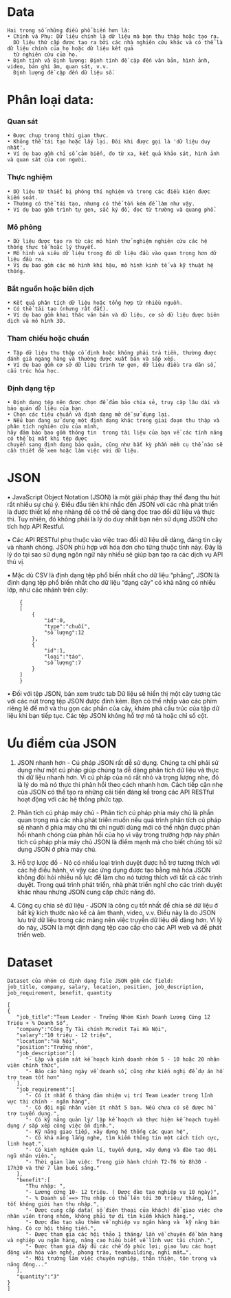 # Data 
    Hai trong số những điều phổ biến hơn là:
    • Chính và Phụ: Dữ liệu chính là dữ liệu mà bạn thu thập hoặc tạo ra. 
      Dữ liệu thứ cấp được tạo ra bởi các nhà nghiên cứu khác và có thể là dữ liệu chính của họ hoặc dữ liệu kết quả 
      từ nghiên cứu của họ.
    • Định tính và Định lượng: Định tính đề cập đến văn bản, hình ảnh, video, bản ghi âm, quan sát, v.v. 
      Định lượng đề cập đến dữ liệu số.

# Phân loại data:
### Quan sát
    • Được chụp trong thời gian thực.
    • Không thể tái tạo hoặc lấy lại. Đôi khi được gọi là 'dữ liệu duy nhất'.
    • Ví dụ bao gồm chỉ số cảm biến, đo từ xa, kết quả khảo sát, hình ảnh và quan sát của con người.
### Thực nghiệm
    • Dữ liệu từ thiết bị phòng thí nghiệm và trong các điều kiện được kiểm soát.
    • Thường có thể tái tạo, nhưng có thể tốn kém để làm như vậy.
    • Ví dụ bao gồm trình tự gen, sắc ký đồ, đọc từ trường và quang phổ.
### Mô phỏng
    • Dữ liệu được tạo ra từ các mô hình thử nghiệm nghiên cứu các hệ thống thực tế hoặc lý thuyết.
    • Mô hình và siêu dữ liệu trong đó dữ liệu đầu vào quan trọng hơn dữ liệu đầu ra.
    • Ví dụ bao gồm các mô hình khí hậu, mô hình kinh tế và kỹ thuật hệ thống.
### Bắt nguồn hoặc biên dịch
    • Kết quả phân tích dữ liệu hoặc tổng hợp từ nhiều nguồn.
    • Có thể tái tạo (nhưng rất đắt).
    • Ví dụ bao gồm khai thác văn bản và dữ liệu, cơ sở dữ liệu được biên dịch và mô hình 3D.
### Tham chiếu hoặc chuẩn
    • Tập dữ liệu thu thập cố định hoặc không phải trả tiền, thường được đánh giá ngang hàng và thường được xuất bản và sắp xếp.
    • Ví dụ bao gồm cơ sở dữ liệu trình tự gen, dữ liệu điều tra dân số, cấu trúc hóa học.

### Định dạng tệp
    • Định dạng tệp nên được chọn để đảm bảo chia sẻ, truy cập lâu dài và bảo quản dữ liệu của bạn. 
    • Chọn các tiêu chuẩn và định dạng mở dễ sử dụng lại. 
    • Nếu bạn đang sử dụng một định dạng khác trong giai đoạn thu thập và phân tích nghiên cứu của mình, 
    hãy đảm bảo bao gồm thông tin  trong tài liệu của bạn về các tính năng có thể bị mất khi tệp được 
    chuyển sang định dạng bảo quản, cũng như bất kỳ phần mềm cụ thể nào sẽ cần thiết để xem hoặc làm việc với dữ liệu.

# JSON
• JavaScript Object Notation (JSON) là một giải pháp thay thế đang thu hút rất nhiều sự chú ý. 
Điều đầu tiên khi nhắc đến JSON với các nhà phát triển là được thiết kế nhẹ nhàng để có thể dễ dàng đọc trao đổi dữ liệu và thực thi. Tuy nhiên, đó không phải là lý do duy nhất bạn nên sử dụng JSON cho tích hợp API Restful.

• Các API RESTful phụ thuộc vào việc trao đổi dữ liệu dễ dàng, đáng tin cậy và nhanh chóng. 
    JSON phù hợp với hóa đơn cho từng thuộc tính này. Đây là lý do tại sao sử dụng ngôn ngữ này nhiều sẽ giúp bạn tạo ra các dịch vụ API thú vị.

• Mặc dù CSV là định dạng tệp phổ biến nhất cho dữ liệu “phẳng”, JSON là định dạng tệp phổ biến nhất cho dữ liệu “dạng cây” có khả năng có nhiều lớp, như các nhánh trên cây:

        {
        [
            {
                "id":0,
                "type":"chuối",
                "số lượng":12
            },
            {
                "id":1,
                "loại":"táo",
                "số lượng":7
            }
        ]
        }

• Đối với tệp JSON, bản xem trước tab Dữ liệu sẽ hiển thị một cây tương tác với các nút trong tệp JSON được đính kèm. 
Bạn có thể nhấp vào các phím riêng lẻ để mở và thu gọn các phần của cây, khám phá cấu trúc của tập dữ liệu khi bạn tiếp tục. 
Các tệp JSON không hỗ trợ mô tả hoặc chỉ số cột.

# Ưu điểm của JSON

1. JSON nhanh hơn - Cú pháp JSON rất dễ sử dụng. Chúng ta chỉ phải sử dụng như một cú pháp giúp chúng ta dễ dàng phân tích dữ liệu và thực thi dữ liệu nhanh hơn. Vì cú pháp của nó rất nhỏ và trọng lượng nhẹ, đó là lý do mà nó thực thi phản hồi theo cách nhanh hơn. Cách tiếp cận nhẹ của JSON có thể tạo ra những cải tiến đáng kể trong các API RESTful hoạt động với các hệ thống phức tạp.

2. Phân tích cú pháp máy chủ - Phân tích cú pháp phía máy chủ là phần quan trọng mà các nhà phát triển muốn nếu quá trình phân tích cú pháp sẽ nhanh ở phía máy chủ thì chỉ người dùng mới có thể nhận được phản hồi nhanh chóng của phản hồi của họ vì vậy trong trường hợp này phân tích cú pháp phía máy chủ JSON là điểm mạnh mà cho biết chúng tôi sử dụng JSON ở phía máy chủ.

3. Hỗ trợ lược đồ - Nó có nhiều loại trình duyệt được hỗ trợ tương thích với các hệ điều hành, vì vậy các ứng dụng được tạo bằng mã hóa JSON không đòi hỏi nhiều nỗ lực để làm cho nó tương thích với tất cả các trình duyệt. Trong quá trình phát triển, nhà phát triển nghĩ cho các trình duyệt khác nhau nhưng JSON cung cấp chức năng đó.

4. Công cụ chia sẻ dữ liệu - JSON là công cụ tốt nhất để chia sẻ dữ liệu ở bất kỳ kích thước nào kể cả âm thanh, video, v.v. Điều này là do JSON lưu trữ dữ liệu trong các mảng nên việc truyền dữ liệu dễ dàng hơn. Vì lý do này, JSON là một định dạng tệp cao cấp cho các API web và để phát triển web.

# Dataset
    Dataset của nhóm có định dạng file JSON gồm các field:
    job_title, company, salary, location, position, job_description, job_requirement, benefit, quantity

    [
    {
       "job_title":"Team Leader - Trưởng Nhóm Kinh Doanh Lương Cứng 12 Triệu + % Doanh Số",
       "company":"Công Ty Tài chính Mcredit Tại Hà Nội",
       "salary":"10 triệu - 12 triệu",
       "location":"Hà Nội",
       "position":"Trưởng nhóm",
       "job_description":[
          "- Lập và giám sát kế hoạch kinh doanh nhóm 5 - 10 hoặc 20 nhân viên chính thức",
          "- Báo cáo hàng ngày về doanh số, cũng như kiến nghị để dự án hỗ trợ team tốt hơn"
       ],
       "job_requirement":[
          "- Có ít nhất 6 tháng đảm nhiệm vị trí Team Leader trong lĩnh vực tài chính - ngân hàng",
          "- Có đội ngũ nhân viên ít nhất 5 bạn. Nếu chưa có sẽ được hỗ trợ tuyển dụng.",
          "- Có kỹ năng quản lý/ lập kế hoạch và thực hiện kế hoạch tuyển dụng / sắp xếp công việc ổn định.",
          "- Kỹ năng giao tiếp, xây dựng hệ thống các quan hệ",
          "- Có khả năng lắng nghe, tìm kiếm thông tin một cách tích cực, linh hoạt.",
          "- Có kinh nghiệm quản lí, tuyển dụng, xây dựng và đào tạo đội ngũ nhân viên.",
          "- Thời gian làm việc: Trong giờ hành chính T2-T6 từ 8h30 - 17h30 và thứ 7 làm buổi sáng."
       ],
       "benefit":[
          "Thu nhập: ",
          "- Lương cứng 10- 12 triệu. ( Được đào tạo nghiệp vụ 10 ngày)",
          "- % Doanh số ==> Thu nhập có thể lên tới 30 triệu/ tháng, làm tốt không giới hạn thu nhập.",
          "- Được cung cấp data( số điện thoại của khách) để giao việc cho nhân viên trong nhóm, không phải tự đi tìm kiếm khách hàng.",
          "- Được đào tạo sâu thêm về nghiệp vụ ngân hàng và  kỹ năng bán hàng. Có cơ hội thăng tiến.",
          "- Được tham gia các hội thảo 1 tháng/ lần về chuyên đề bán hàng và nghiệp vụ ngân hàng, nâng cao hiểu biết về lĩnh vực tài chính.",
          "- Được tham gia đầy đủ các chế độ phúc lợi; giao lưu các hoạt động văn hóa văn nghệ, phong trào, teambuilding, nghỉ mát…",
          "- Môi trường làm việc chuyên nghiệp, thân thiện, tôn trọng và năng động..."
       ],
       "quantity":"3"
    }
    ]

